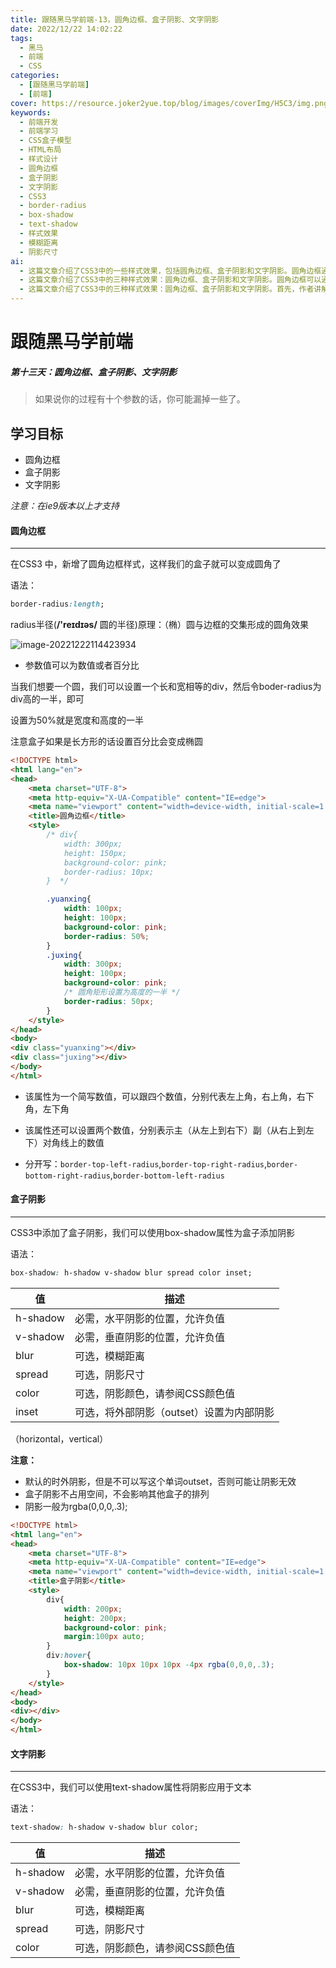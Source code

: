 ```yaml
---
title: 跟随黑马学前端-13，圆角边框、盒子阴影、文字阴影
date: 2022/12/22 14:02:22
tags:
  - 黑马
  - 前端
  - CSS
categories:
  - [跟随黑马学前端]
  - [前端]
cover: https://resource.joker2yue.top/blog/images/coverImg/H5C3/img.png
keywords:
  - 前端开发
  - 前端学习
  - CSS盒子模型
  - HTML布局
  - 样式设计
  - 圆角边框
  - 盒子阴影
  - 文字阴影
  - CSS3
  - border-radius
  - box-shadow
  - text-shadow
  - 样式效果
  - 模糊距离
  - 阴影尺寸
ai:
  - 这篇文章介绍了CSS3中的一些样式效果，包括圆角边框、盒子阴影和文字阴影。圆角边框通过`border-radius`属性创建，可以实现各种形状的圆角。盒子阴影可以使用`box-shadow`属性添加，具有多个参数来控制阴影的位置、大小和颜色。文字阴影则可以通过`text-shadow`属性为文本添加阴影效果。这些样式效果可以增强网页的视觉吸引力，但需要注意它们在IE9版本以上才能正常显示。
  - 这篇文章介绍了CSS3中的三种样式效果：圆角边框、盒子阴影和文字阴影。圆角边框可以通过`border-radius`属性创建，允许设置半径值以实现不同的圆角效果。盒子阴影可以通过`box-shadow`属性添加，提供了控制阴影的多个参数，如水平和垂直位置、模糊距离和颜色。文字阴影使用`text-shadow`属性，可为文本添加阴影效果，也支持多个参数，包括位置、模糊距离和颜色。这些样式效果可以提高网页的视觉吸引力和创意。需要注意的是，这些效果在IE9版本以上才得到支持。
  - 这篇文章介绍了CSS3中的三种样式效果：圆角边框、盒子阴影和文字阴影。首先，作者讲解了如何使用`border-radius`属性创建圆角边框，包括设置半径值和应用于不同角的半径。接下来，文章介绍了如何使用`box-shadow`属性为盒子添加阴影效果，包括水平和垂直阴影位置、模糊距离、阴影尺寸和颜色的设置。最后，作者讨论了如何使用`text-shadow`属性为文本添加阴影效果，包括水平和垂直阴影位置、模糊距离和颜色的设置。这些样式效果可以用于美化网页，增加吸引力和创意。需要注意的是，这些效果在IE9版本以上才得到支持。
---
```

# 跟随黑马学前端

##### 第十三天：圆角边框、盒子阴影、文字阴影

> 如果说你的过程有十个参数的话，你可能漏掉一些了。



## 学习目标

* 圆角边框
* 盒子阴影
* 文字阴影

<em>注意：在ie9版本以上才支持</em>



#### 圆角边框

---

在CSS3 中，新增了圆角边框样式，这样我们的盒子就可以变成圆角了

语法：

~~~CSS
border-radius:length;
~~~

radius半径(**/'reɪdɪəs/** 圆的半径)原理：（椭）圆与边框的交集形成的圆角效果

![image-20221222114423934](./跟随黑马学前端-13.assets/borderredius.png)

* 参数值可以为数值或者百分比

当我们想要一个圆，我们可以设置一个长和宽相等的div，然后令boder-radius为div高的一半，即可

设置为50%就是宽度和高度的一半

注意盒子如果是长方形的话设置百分比会变成椭圆

~~~HTML
<!DOCTYPE html>
<html lang="en">
<head>
    <meta charset="UTF-8">
    <meta http-equiv="X-UA-Compatible" content="IE=edge">
    <meta name="viewport" content="width=device-width, initial-scale=1.0">
    <title>圆角边框</title>
    <style>
        /* div{
            width: 300px;
            height: 150px;
            background-color: pink;
            border-radius: 10px;
        }  */

        .yuanxing{
            width: 100px;
            height: 100px;
            background-color: pink;
            border-radius: 50%;
        }
        .juxing{
            width: 300px;
            height: 100px;
            background-color: pink;
            /* 圆角矩形设置为高度的一半 */
            border-radius: 50px;
        }
    </style>
</head>
<body>
<div class="yuanxing"></div>
<div class="juxing"></div>
</body>
</html>
~~~

* 该属性为一个简写数值，可以跟四个数值，分别代表左上角，右上角，右下角，左下角

* 该属性还可以设置两个数值，分别表示主（从左上到右下）副（从右上到左下）对角线上的数值

* 分开写：`border-top-left-radius`,`border-top-right-radius`,`border-bottom-right-radius`,`border-bottom-left-radius`



#### 盒子阴影

---

CSS3中添加了盒子阴影，我们可以使用box-shadow属性为盒子添加阴影

语法：

~~~CSS
box-shadow: h-shadow v-shadow blur spread color inset;
~~~

| 值       | 描述                                     |
| -------- | ---------------------------------------- |
| h-shadow | 必需，水平阴影的位置，允许负值           |
| v-shadow | 必需，垂直阴影的位置，允许负值           |
| blur     | 可选，模糊距离                           |
| spread   | 可选，阴影尺寸                           |
| color    | 可选，阴影颜色，请参阅CSS颜色值          |
| inset    | 可选，将外部阴影（outset）设置为内部阴影 |

（horizontal，vertical）

**注意：**

* 默认的时外阴影，但是不可以写这个单词outset，否则可能让阴影无效
* 盒子阴影不占用空间，不会影响其他盒子的排列
* 阴影一般为rgba(0,0,0,.3);

~~~HTML
<!DOCTYPE html>
<html lang="en">
<head>
    <meta charset="UTF-8">
    <meta http-equiv="X-UA-Compatible" content="IE=edge">
    <meta name="viewport" content="width=device-width, initial-scale=1.0">
    <title>盒子阴影</title>
    <style>
        div{
            width: 200px;
            height: 200px;
            background-color: pink;
            margin:100px auto;
        }
        div:hover{
            box-shadow: 10px 10px 10px -4px rgba(0,0,0,.3);
        }
    </style>
</head>
<body>
<div></div>
</body>
</html>
~~~



#### 文字阴影

---

在CSS3中，我们可以使用text-shadow属性将阴影应用于文本

语法：

~~~CSS
text-shadow: h-shadow v-shadow blur color;
~~~

| 值       | 描述                            |
| -------- | ------------------------------- |
| h-shadow | 必需，水平阴影的位置，允许负值  |
| v-shadow | 必需，垂直阴影的位置，允许负值  |
| blur     | 可选，模糊距离                  |
| spread   | 可选，阴影尺寸                  |
| color    | 可选，阴影颜色，请参阅CSS颜色值 |
